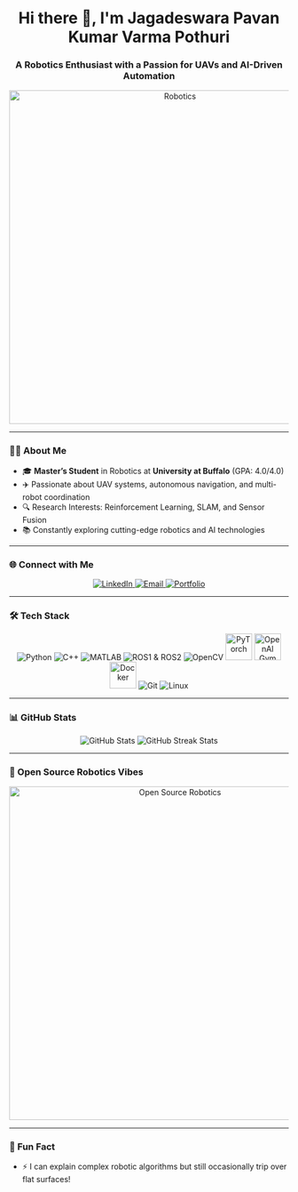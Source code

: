 <h1 align="center">Hi there 👋, I'm Jagadeswara Pavan Kumar Varma Pothuri</h1>
<h3 align="center">A Robotics Enthusiast with a Passion for UAVs and AI-Driven Automation</h3>

<p align="center">
  <img src="https://i.giphy.com/media/v1.Y2lkPTc5MGI3NjExaTNiMmtwMmw3ZmV0eGlqdTBrY2l4aWpwemJ5YjJvMG43djUwYTh5aCZlcD12MV9pbnRlcm5hbF9naWZfYnlfaWQmY3Q9Zw/RbDKaczqWovIugyJmW/giphy.gif" alt="Robotics" width="600"/>
</p>

---

### 👨‍🎓 About Me
- 🎓 **Master’s Student** in Robotics at **University at Buffalo** (GPA: 4.0/4.0)  
- ✈️ Passionate about UAV systems, autonomous navigation, and multi-robot coordination  
- 🔍 Research Interests: Reinforcement Learning, SLAM, and Sensor Fusion  
- 📚 Constantly exploring cutting-edge robotics and AI technologies  

---

### 🌐 Connect with Me
<p align="center">
  <a href="https://linkedin.com/in/pjpkvarma" target="_blank">
    <img src="https://img.icons8.com/color/48/000000/linkedin.png" alt="LinkedIn"/>
  </a>
  <a href="mailto:jpkvarmapothuri@gmail.com">
    <img src="https://img.icons8.com/color/48/000000/gmail-new.png" alt="Email"/>
  </a>
  <a href="https://bold.pro/my/pjpkvarma" target="_blank">
    <img src="https://img.icons8.com/external-flaticons-lineal-color-flat-icons/48/000000/external-portfolio-resume-flaticons-lineal-color-flat-icons.png" alt="Portfolio"/>
  </a>
</p>

---

### 🛠️ Tech Stack
<p align="center">
  <img src="https://img.icons8.com/color/48/000000/python.png" alt="Python"/>
  <img src="https://img.icons8.com/color/48/000000/c-plus-plus-logo.png" alt="C++"/>
  <img src="https://img.icons8.com/color/48/000000/matlab.png" alt="MATLAB"/>
  <img src="https://img.icons8.com/color/48/000000/ros.png" alt="ROS1 & ROS2"/>
  <img src="https://img.icons8.com/color/48/000000/opencv.png" alt="OpenCV"/>
  <img src="https://upload.wikimedia.org/wikipedia/commons/1/10/PyTorch_logo_icon.svg" alt="PyTorch" width="48" height="48"/>
  <img src="https://upload.wikimedia.org/wikipedia/commons/3/3c/Logo_OpenAI_Gym.png" alt="OpenAI Gym" width="48" height="48"/>
  <img src="https://upload.wikimedia.org/wikipedia/commons/7/7e/Docker_logo.png" alt="Docker" width="48" height="48"/>
  <img src="https://img.icons8.com/color/48/000000/git.png" alt="Git"/>
  <img src="https://img.icons8.com/color/48/000000/linux.png" alt="Linux"/>
</p>

---

### 📊 GitHub Stats
<p align="center">
  <img src="https://github-readme-stats.vercel.app/api?username=pjpkvarma&show_icons=true&theme=radical" alt="GitHub Stats" />
  <img src="https://github-readme-streak-stats.herokuapp.com/?user=pjpkvarma&theme=radical" alt="GitHub Streak Stats" />
</p>

---

### 🚀 Open Source Robotics Vibes
<p align="center">
  <img src="https://media.giphy.com/media/Vbtc9VG51NtzT1Qnv1/giphy.gif" alt="Open Source Robotics" width="600"/>
</p>

---

### 🌟 Fun Fact
- ⚡ I can explain complex robotic algorithms but still occasionally trip over flat surfaces!
